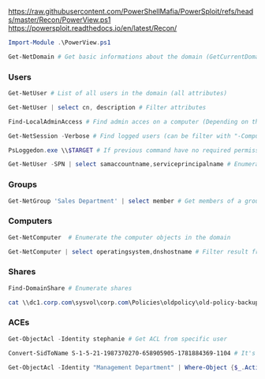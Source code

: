https://raw.githubusercontent.com/PowerShellMafia/PowerSploit/refs/heads/master/Recon/PowerView.ps1
https://powersploit.readthedocs.io/en/latest/Recon/

```powershell
Import-Module .\PowerView.ps1
```

```powershell
Get-NetDomain # Get basic informations about the domain (GetCurrentDomain)
```

### Users

```powershell
Get-NetUser # List of all users in the domain (all attributes)
```

```powershell
Get-NetUser | select cn, description # Filter attributes
```

```powershell
Find-LocalAdminAccess # Find admin acces on a computer (Depending on the size of the environment, it may take a few minutes for Find-LocalAdminAccess to finish.)
```

```powershell
Get-NetSession -Verbose # Find logged users (can be filter with "-ComputerName")
```

```powershell
PsLoggedon.exe \\$TARGET # If previous command have no required permissions use this
```

```powershell
Get-NetUser -SPN | select samaccountname,serviceprincipalname # Enumerate SPNs
```

### Groups

```powershell
Get-NetGroup 'Sales Department' | select member # Get members of a group in the domain
```

### Computers

```powershell
Get-NetComputer  # Enumerate the computer objects in the domain
```

```powershell
Get-NetComputer | select operatingsystem,dnshostname # Filter result from computer object
```

### Shares

```powershell
Find-DomainShare # Enumerate shares
```

```powershell
cat \\dc1.corp.com\sysvol\corp.com\Policies\oldpolicy\old-policy-backup.xml # Read file from share
```

### ACEs

```powershell
Get-ObjectAcl -Identity stephanie # Get ACL from specific user
```

```powershell
Convert-SidToName S-1-5-21-1987370270-658905905-1781884369-1104 # It's possible to convert SID to name
```

```powershell
Get-ObjectAcl -Identity "Management Department" | Where-Object {$_.ActiveDirectoryRights -eq "GenericAll"} | Select-Object @{Name="Name";Expression={Convert-SidToName $_.SecurityIdentifier}}, ActiveDirectoryRights # Enumerate permission of all objects the domain
```
